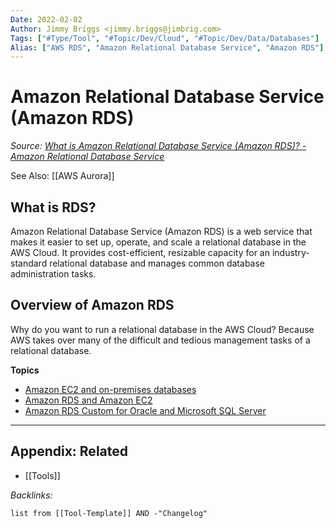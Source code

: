 ```yaml
---
Date: 2022-02-02
Author: Jimmy Briggs <jimmy.briggs@jimbrig.com>
Tags: ["#Type/Tool", "#Topic/Dev/Cloud", "#Topic/Dev/Data/Databases"]
Alias: ["AWS RDS", "Amazon Relational Database Service", "Amazon RDS"]
---
```


# Amazon Relational Database Service (Amazon RDS)

*Source: [What is Amazon Relational Database Service (Amazon RDS)? - Amazon Relational Database Service](https://docs.aws.amazon.com/AmazonRDS/latest/UserGuide/Welcome.html)*

See Also: [[AWS Aurora]]

## What is RDS?

Amazon Relational Database Service (Amazon RDS) is a web service that makes it easier to set up, operate, and scale a relational database in the AWS Cloud. It provides cost-efficient, resizable capacity for an industry-standard relational database and manages common database administration tasks.

## Overview of Amazon RDS

Why do you want to run a relational database in the AWS Cloud? Because AWS takes over many of the difficult and tedious management tasks of a relational database.

**Topics**

-   [Amazon EC2 and on-premises databases](https://docs.aws.amazon.com/AmazonRDS/latest/UserGuide/Welcome.html#Welcome.Concepts.on-prem)
-   [Amazon RDS and Amazon EC2](https://docs.aws.amazon.com/AmazonRDS/latest/UserGuide/Welcome.html#Welcome.Concepts.RDS)
-   [Amazon RDS Custom for Oracle and Microsoft SQL Server](https://docs.aws.amazon.com/AmazonRDS/latest/UserGuide/Welcome.html#Welcome.Concepts.Custom)

***

## Appendix: Related

- [[Tools]]

*Backlinks:*

```dataview
list from [[Tool-Template]] AND -"Changelog"
```